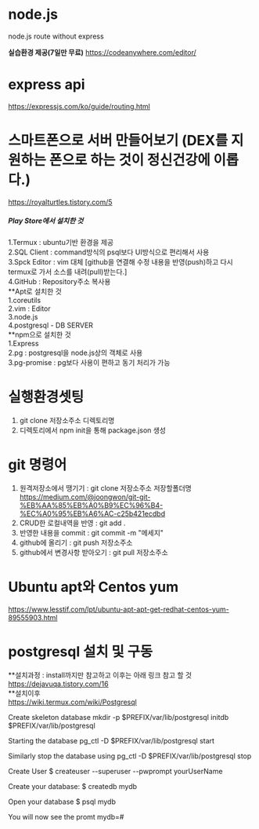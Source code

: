 # node.js
node.js route without express

**실습환경 제공(7일만 무료)**
https://codeanywhere.com/editor/

# express api
https://expressjs.com/ko/guide/routing.html

# 스마트폰으로 서버 만들어보기 (DEX를 지원하는 폰으로 하는 것이 정신건강에 이롭다.)
https://royalturtles.tistory.com/5<br/>
<h5>Play Store에서 설치한 것</h5>
  1.Termux : ubuntu기반 환경을 제공<br/>
  2.SQL Client : command방식의 psql보다 UI방식으로 편리해서 사용<br/>
  3.Spck Editor : vim 대체 [github을 연결해 수정 내용을 반영(push)하고 다시 termux로 가서 소스를 내려(pull)받는다.]<br/>
  4.GitHub : Repository주소 복사용<br/>
**Apt로 설치한 것<br/>
  1.coreutils <br/>
  2.vim : Editor<br/>
  3.node.js <br/>
  4.postgresql - DB SERVER <br/>
**npm으로 설치한 것<br/>
  1.Express<br/>
  2.pg : postgresql을 node.js상의 객체로 사용<br/>
  3.pg-promise : pg보다 사용이 편하고 동기 처리가 가능

# 실행환경셋팅
1. git clone 저장소주소 디렉토리명
2. 디렉토리에서 npm init을 통해 package.json 생성

# git 명령어 
1. 원격저장소에서 땡기기 : git clone 저장소주소 저장할폴더명
https://medium.com/@joongwon/git-git-%EB%AA%85%EB%A0%B9%EC%96%B4-%EC%A0%95%EB%A6%AC-c25b421ecdbd
2. CRUD한 로컬내역을 반영 : git add .
3. 반영한 내용을 commit : git commit -m "메세지"
4. github에 올리기 : git push 저장소주소
5. github에서 변경사항 받아오기 : git pull 저장소주소

# Ubuntu apt와 Centos yum
https://www.lesstif.com/lpt/ubuntu-apt-apt-get-redhat-centos-yum-89555903.html

# postgresql 설치 및 구동
**설치과정 : install까지만 참고하고 이후는 아래 링크 참고 할 것<br/>
https://dejavuqa.tistory.com/16<br/>
**설치이후<br/>
https://wiki.termux.com/wiki/Postgresql<br/>

Create skeleton database
 mkdir -p $PREFIX/var/lib/postgresql
 initdb $PREFIX/var/lib/postgresql

Starting the database
 pg_ctl -D $PREFIX/var/lib/postgresql start

Similarly stop the database using
 pg_ctl -D $PREFIX/var/lib/postgresql stop

Create User
 $ createuser --superuser --pwprompt yourUserName

Create your database:
 $ createdb mydb

Open your database
 $ psql mydb

You will now see the promt
 mydb=#


